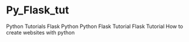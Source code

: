 # Py_Flask_tut

Python Tutorials
Flask Python
Python Flask Tutorial
Flask Tutorial
How to create websites with python
